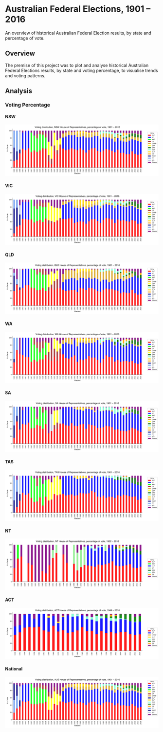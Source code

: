 # Australian Federal Elections, 1901 – 2016
 An overview of historical Australian Federal Election results, by state and percentage of vote. 
 
## Overview

The premise of this project was to plot and analyse historical Australian Federal Elections results, by state and voting percentage, to visualise trends and voting patterns.

## Analysis
### Voting Percentage
#### NSW

 <p align="center">
  <img src="https://github.com/mnperic/australian-federal-elections/raw/main/Images/nsw.png" alt="nsw"/>
</p>

#### VIC

<p align="center">
  <img src="https://github.com/mnperic/australian-federal-elections/raw/main/Images/vic.png" alt="vic"/>
</p>

#### QLD

<p align="center">
  <img src="https://github.com/mnperic/australian-federal-elections/raw/main/Images/qld.png" alt="qld"/>
</p>

#### WA

<p align="center">
  <img src="https://github.com/mnperic/australian-federal-elections/raw/main/Images/wa.png" alt="wa"/>
</p>

#### SA

<p align="center">
  <img src="https://github.com/mnperic/australian-federal-elections/raw/main/Images/sa.png" alt="sa"/>
</p>

#### TAS

<p align="center">
  <img src="https://github.com/mnperic/australian-federal-elections/raw/main/Images/tas.png" alt="tas"/>
</p>

#### NT

<p align="center">
  <img src="https://github.com/mnperic/australian-federal-elections/raw/main/Images/nt.png" alt="nt"/>
</p>

#### ACT

<p align="center">
  <img src="https://github.com/mnperic/australian-federal-elections/raw/main/Images/act.png" alt="act"/>
</p>

#### National

<p align="center">
  <img src="https://github.com/mnperic/australian-federal-elections/raw/main/Images/aus.png" alt="aus"/>
</p>
 

